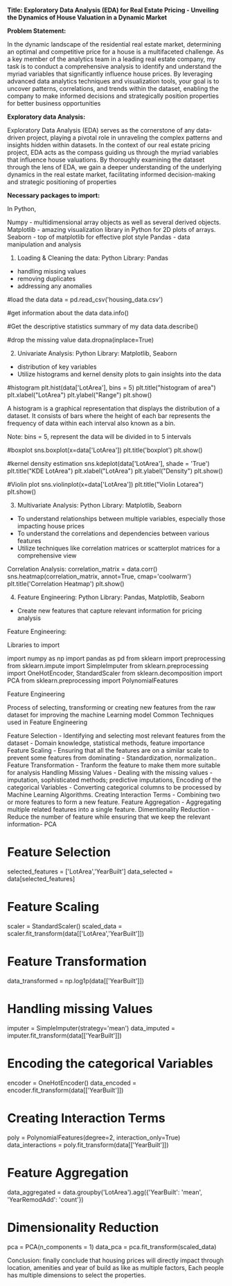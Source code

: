 **Title: Exploratory Data Analysis (EDA) for Real Estate Pricing - Unveiling the Dynamics of House Valuation in a Dynamic Market**

**Problem Statement:**

In the dynamic landscape of the residential real estate market, determining an optimal and competitive price for a house is a multifaceted challenge. As a key member of the analytics team in a leading real estate company, my task is to conduct a comprehensive analysis to identify and understand the myriad variables that significantly influence house prices. By leveraging advanced data analytics techniques and visualization tools, your goal is to uncover patterns, correlations, and trends within the dataset, enabling the company to make informed decisions and strategically position properties for better business opportunities

**Exploratory data Analysis:**

Exploratory Data Analysis (EDA) serves as the cornerstone of any data-driven project, playing a pivotal role in unraveling the complex patterns and insights hidden within datasets. In the context of our real estate pricing project, EDA acts as the compass guiding us through the myriad variables that influence house valuations. By thoroughly examining the dataset through the lens of EDA, we gain a deeper understanding of the underlying dynamics in the real estate market, facilitating informed decision-making and strategic positioning of properties

**Necessary packages to import:**

In Python, 

Numpy - multidimensional array objects as well as several derived objects.
Matplotlib - amazing visualization library in Python for 2D plots of arrays.
Seaborn - top of matplotlib for effective plot style
Pandas - data manipulation and analysis


1) Loading & Cleaning the data: 
Python Library: Pandas
- handling missing values
- removing duplicates
- addressing any anomalies

#load the data
data = pd.read_csv('housing_data.csv')

#get information about the data
data.info()

#Get the descriptive statistics summary of my data
data.describe()

#drop the missing value
data.dropna(inplace=True)

2) Univariate Analysis:
Python Library: Matplotlib, Seaborn
- distribution of key variables
- Utilize histograms and kernel density plots to gain insights into the data

#histogram
plt.hist(data['LotArea'], bins = 5) 
plt.title("histogram of area")
plt.xlabel("LotArea")
plt.ylabel("Range")
plt.show()

A histogram is a graphical representation that displays the distribution of a dataset. It consists of bars where the height of each bar represents the frequency of data within each interval also known as a bin.

Note: bins = 5, represent the data will be divided in to 5 intervals

#boxplot
sns.boxplot(x=data['LotArea'])
plt.title('boxplot')
plt.show()

#kernel density estimation
sns.kdeplot(data['LotArea'], shade = 'True')
plt.title("KDE LotArea")
plt.xlabel("LotArea")
plt.ylabel("Density")
plt.show()

#Violin plot
sns.violinplot(x=data['LotArea'])
plt.title("Violin Lotarea")
plt.show()

3) Multivariate Analysis:
Python Library: Matplotlib, Seaborn

- To understand relationships between multiple variables, especially those impacting house prices
- To understand the correlations and dependencies between various features
- Utilize techniques like correlation matrices or scatterplot matrices for a comprehensive view

Correlation Analysis:
correlation_matrix = data.corr()
sns.heatmap(correlation_matrix, annot=True, cmap='coolwarm')
plt.title('Correlation Heatmap')
plt.show()

4) Feature Engineering:
Python Library: Pandas, Matplotlib, Seaborn

- Create new features that capture relevant information for pricing analysis

Feature Engineering:

Libraries to import

import numpy as np
import pandas as pd
from sklearn import preprocessing
from sklearn.impute import SimpleImputer
from sklearn.preprocessing import OneHotEncoder, StandardScaler
from sklearn.decomposition import PCA
from sklearn.preprocessing import PolynomialFeatures

Feature Engineering

Process of selecting, transforming or creating new features from the raw dataset for improving the machine Learning model
Common Techniques used in Feature Engineering

Feature Selection - Identifying and selecting most relevant features from the dataset - Domain knowledge, statistical methods, feature importance
Feature Scaling - Ensuring that all the features are on a similar scale to prevent some features from dominating - Standardization, normalization..
Feature Transformation - Tranform the feature to make them more suitable for analysis
Handling Missing Values - Dealing with the missing values - imputation, sophisticated methods; predictive imputations,
Encoding of the categorical Variables - Converting categorical columns to be processed by Machine Learning Algorithms.
Creating Interaction Terms - Combining two or more features to form a new feature.
Feature Aggregation - Aggregating multiple related features into a single feature.
Dimentionality Reduction - Reduce the number of feature while ensuring that we keep the relevant information- PCA

# Feature Selection
selected_features = ['LotArea','YearBuilt']
data_selected = data[selected_features]

# Feature Scaling
scaler = StandardScaler()
scaled_data = scaler.fit_transform(data[['LotArea','YearBuilt']])

# Feature Transformation
data_transformed = np.log1p(data[['YearBuilt']])

# Handling missing Values
imputer = SimpleImputer(strategy='mean')
data_imputed = imputer.fit_transform(data[['YearBuilt']])

# Encoding the categorical Variables
encoder = OneHotEncoder()
data_encoded = encoder.fit_transform(data[['YearBuilt']])

# Creating Interaction Terms
poly = PolynomialFeatures(degree=2, interaction_only=True)
data_interactions = poly.fit_transform(data[['YearBuilt']])

# Feature Aggregation
data_aggregated = data.groupby('LotArea').agg({'YearBuilt': 'mean', 'YearRemodAdd': 'count'})

# Dimensionality Reduction
pca = PCA(n_components = 1)
data_pca = pca.fit_transform(scaled_data)

Conclusion:
finally conclude that housing prices will directly impact through location, amenities and year of build as like as multiple factors, Each people has multiple dimensions to select the properties. 




